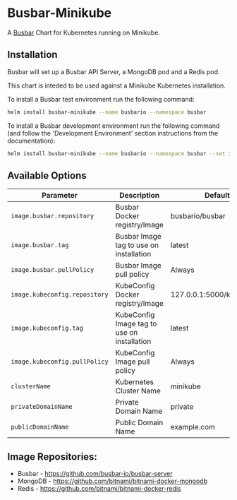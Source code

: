 # Busbar-Minikube

A [Busbar](https://github.com/busbar-io/busbar-server) Chart for Kubernetes running on Minikube.

## Installation

Busbar will set up a Busbar API Server, a MongoDB pod and a Redis pod.

This chart is inteded to be used against a Minikube Kubernetes installation.

To install a Busbar test environment run the following command:

```bash
helm install busbar-minikube --name busbario --namespace busbar
```

To install a Busbar development environment run the following command (and follow the 'Development Environment' section instructions from the documentation):

```bash
helm install busbar-minikube --name busbario --namespace busbar --set image.busbar.repository=127.0.0.1:31000/busbar
```

## Available Options

| Parameter                         | Description                                    | Default                           |
|-----------------------------------|------------------------------------------------|-----------------------------------|
| `image.busbar.repository`         | Busbar Docker registry/Image                   | busbario/busbar                   |
| `image.busbar.tag`                | Busbar Image tag to use on installation        | latest                            |
| `image.busbar.pullPolicy`         | Busbar Image pull policy                       | Always                            |
| `image.kubeconfig.repository`     | KubeConfig Docker registry/Image               | 127.0.0.1:5000/kubeconfig         |
| `image.kubeconfig.tag`            | KubeConfig Image tag to use on installation    | latest                            |
| `image.kubeconfig.pullPolicy`     | KubeConfig Image pull policy                   | Always                            |
| `clusterName`                     | Kubernetes Cluster Name                        | minikube                          |
| `privateDomainName`               | Private Domain Name                            | private                           |
| `publicDomainName`                | Public Domain Name                             | example.com                       |

## Image Repositories:

- Busbar - https://github.com/busbar-io/busbar-server
- MongoDB - https://github.com/bitnami/bitnami-docker-mongodb
- Redis - https://github.com/bitnami/bitnami-docker-redis
